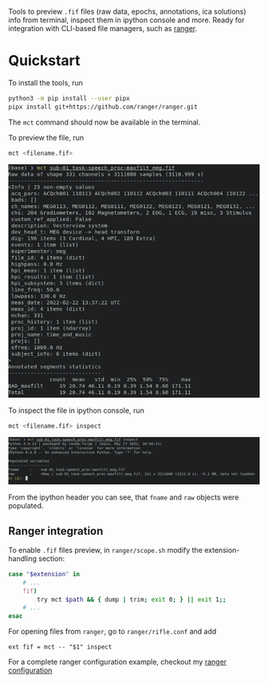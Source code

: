 Tools to preview `.fif` files (raw data, epochs, annotations, ica solutions)
info from terminal, inspect them in ipython console and more.
Ready for integration with CLI-based file managers, such as
[ranger](https://github.com/ranger/ranger).


Quickstart
==========

To install the tools, run

```bash
python3 -m pip install --user pipx
pipx install git+https://github.com/ranger/ranger.git
```

The `mct` command should now be available in the terminal.

To preview the file, run

```bash
mct <filename.fif>
```

![preview example](https://github.com/dmalt/mne-cli-tools/blob/master/docs/preview.png?raw=true)

To inspect the file in ipython console, run

```bash
mct <filename.fif> inspect
```

![inspect example](https://github.com/dmalt/mne-cli-tools/blob/master/docs/inspect.png?raw=true)

From the ipython header you can see, that `fname` and `raw` objects were populated.

Ranger integration
------------------

To enable `.fif` files preview, in `ranger/scope.sh` modify the extension-handling section:
```bash
case "$extension" in
    # ...
    fif)
        try mct $path && { dump | trim; exit 0; } || exit 1;;
    # ...
esac
```

For opening files from `ranger`, go to `ranger/rifle.conf` and add
```
ext fif = mct -- "$1" inspect
```

For a complete ranger configuration example, checkout my [ranger configuration](https://github.com/dmalt/dotfiles/tree/master/ranger)
